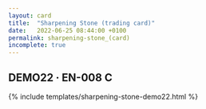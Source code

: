 ```yaml
---
layout: card
title:  "Sharpening Stone (trading card)"
date:   2022-06-25 08:44:00 +0100
permalink: sharpening-stone_(card)
incomplete: true
---
```


## DEMO22 &middot; EN-008 C

{% include templates/sharpening-stone-demo22.html %}